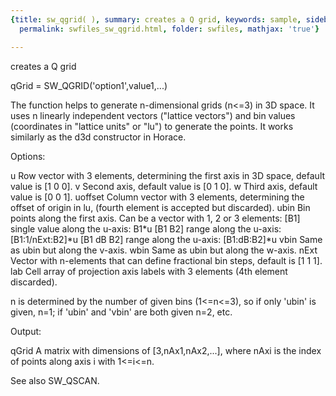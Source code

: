 ```yaml
---
{title: sw_qgrid( ), summary: creates a Q grid, keywords: sample, sidebar: sw_sidebar,
  permalink: swfiles_sw_qgrid.html, folder: swfiles, mathjax: 'true'}

---
```

creates a Q grid
 
qGrid = SW_QGRID('option1',value1,...)
 
The function helps to generate n-dimensional grids (n<=3) in 3D space. It
uses n linearly independent vectors ("lattice vectors") and bin values
(coordinates in "lattice units" or "lu") to generate the points. It works
similarly as the d3d constructor in Horace.
 
Options:
 
u         Row vector with 3 elements, determining the first axis in 3D
          space, default value is [1 0 0].
v         Second axis, default value is [0 1 0].
w         Third axis, default value is [0 0 1].
uoffset   Column vector with 3 elements, determining the offset of origin
          in lu, (fourth element is accepted but discarded).
ubin      Bin points along the first axis. Can be a vector with 1, 2 or 3
          elements:
              [B1]        single value along the u-axis:  B1*u
              [B1 B2]     range along the u-axis:         [B1:1/nExt:B2]*u
              [B1 dB B2]  range along the u-axis:         [B1:dB:B2]*u
vbin      Same as ubin but along the v-axis.
wbin      Same as ubin but along the w-axis.
nExt      Vector with n-elements that can define fractional bin steps,
          default is [1 1 1].
lab       Cell array of projection axis labels with 3 elements (4th
          element discarded).
 
n is determined by the number of given bins (1<=n<=3), so if only 'ubin'
is given, n=1; if 'ubin' and 'vbin' are both given n=2, etc.
 
Output:
 
qGrid     A matrix with dimensions of [3,nAx1,nAx2,...], where nAxi is
          the index of points along axis i with 1<=i<=n.
 
See also SW_QSCAN.
 
